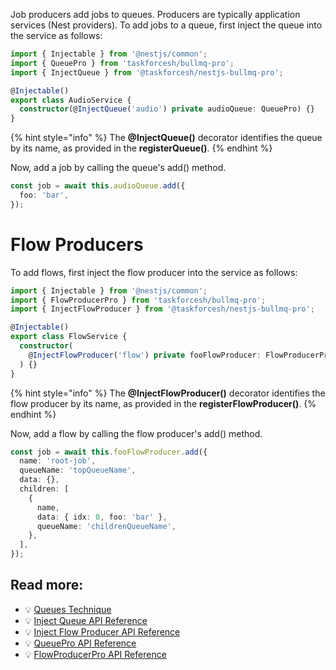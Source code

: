 Job producers add jobs to queues. Producers are typically application services (Nest providers). To add jobs to a queue, first inject the queue into the service as follows:

```typescript
import { Injectable } from '@nestjs/common';
import { QueuePro } from 'taskforcesh/bullmq-pro';
import { InjectQueue } from '@taskforcesh/nestjs-bullmq-pro';

@Injectable()
export class AudioService {
  constructor(@InjectQueue('audio') private audioQueue: QueuePro) {}
}
```

{% hint style="info" %}
The **@InjectQueue()** decorator identifies the queue by its name, as provided in the **registerQueue()**.
{% endhint %}

Now, add a job by calling the queue's add() method.

```typescript
const job = await this.audioQueue.add({
  foo: 'bar',
});
```

# Flow Producers

To add flows, first inject the flow producer into the service as follows:

```typescript
import { Injectable } from '@nestjs/common';
import { FlowProducerPro } from 'taskforcesh/bullmq-pro';
import { InjectFlowProducer } from '@taskforcesh/nestjs-bullmq-pro';

@Injectable()
export class FlowService {
  constructor(
    @InjectFlowProducer('flow') private fooFlowProducer: FlowProducerPro,
  ) {}
}
```

{% hint style="info" %}
The **@InjectFlowProducer()** decorator identifies the flow producer by its name, as provided in the **registerFlowProducer()**.
{% endhint %}

Now, add a flow by calling the flow producer's add() method.

```typescript
const job = await this.fooFlowProducer.add({
  name: 'root-job',
  queueName: 'topQueueName',
  data: {},
  children: [
    {
      name,
      data: { idx: 0, foo: 'bar' },
      queueName: 'childrenQueueName',
    },
  ],
});
```

## Read more:

- 💡 [Queues Technique](https://docs.nestjs.com/techniques/queues)
- 💡 [Inject Queue API Reference](https://nestjs.bullmq.pro/functions/InjectQueue.html)
- 💡 [Inject Flow Producer API Reference](https://nestjs.bullmq.pro/functions/InjectFlowProducer.html)
- 💡 [QueuePro API Reference](https://api.bullmq.pro/classes/v6.Queue.html)
- 💡 [FlowProducerPro API Reference](https://api.bullmq.pro/classes/v6.FlowProducer.html)
